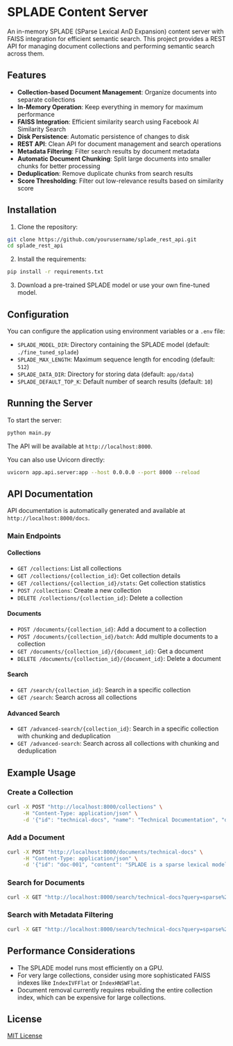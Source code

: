 # SPLADE Content Server

An in-memory SPLADE (SParse Lexical AnD Expansion) content server with FAISS integration for efficient semantic search.
This project provides a REST API for managing document collections and performing semantic search across them.

## Features

- **Collection-based Document Management**: Organize documents into separate collections
- **In-Memory Operation**: Keep everything in memory for maximum performance
- **FAISS Integration**: Efficient similarity search using Facebook AI Similarity Search
- **Disk Persistence**: Automatic persistence of changes to disk
- **REST API**: Clean API for document management and search operations
- **Metadata Filtering**: Filter search results by document metadata
- **Automatic Document Chunking**: Split large documents into smaller chunks for better processing
- **Deduplication**: Remove duplicate chunks from search results
- **Score Thresholding**: Filter out low-relevance results based on similarity score

## Installation

1. Clone the repository:

```bash
git clone https://github.com/yourusername/splade_rest_api.git
cd splade_rest_api
```

2. Install the requirements:

```bash
pip install -r requirements.txt
```

3. Download a pre-trained SPLADE model or use your own fine-tuned model.

## Configuration

You can configure the application using environment variables or a `.env` file:

- `SPLADE_MODEL_DIR`: Directory containing the SPLADE model (default: `./fine_tuned_splade`)
- `SPLADE_MAX_LENGTH`: Maximum sequence length for encoding (default: `512`)
- `SPLADE_DATA_DIR`: Directory for storing data (default: `app/data`)
- `SPLADE_DEFAULT_TOP_K`: Default number of search results (default: `10`)

## Running the Server

To start the server:

```bash
python main.py
```

The API will be available at `http://localhost:8000`.

You can also use Uvicorn directly:

```bash
uvicorn app.api.server:app --host 0.0.0.0 --port 8000 --reload
```

## API Documentation

API documentation is automatically generated and available at `http://localhost:8000/docs`.

### Main Endpoints

#### Collections

- `GET /collections`: List all collections
- `GET /collections/{collection_id}`: Get collection details
- `GET /collections/{collection_id}/stats`: Get collection statistics
- `POST /collections`: Create a new collection
- `DELETE /collections/{collection_id}`: Delete a collection

#### Documents

- `POST /documents/{collection_id}`: Add a document to a collection
- `POST /documents/{collection_id}/batch`: Add multiple documents to a collection
- `GET /documents/{collection_id}/{document_id}`: Get a document
- `DELETE /documents/{collection_id}/{document_id}`: Delete a document

#### Search

- `GET /search/{collection_id}`: Search in a specific collection
- `GET /search`: Search across all collections

#### Advanced Search

- `GET /advanced-search/{collection_id}`: Search in a specific collection with chunking and deduplication
- `GET /advanced-search`: Search across all collections with chunking and deduplication

## Example Usage

### Create a Collection

```bash
curl -X POST "http://localhost:8000/collections" \
     -H "Content-Type: application/json" \
     -d '{"id": "technical-docs", "name": "Technical Documentation", "description": "Technical documentation for our products"}'
```

### Add a Document

```bash
curl -X POST "http://localhost:8000/documents/technical-docs" \
     -H "Content-Type: application/json" \
     -d '{"id": "doc-001", "content": "SPLADE is a sparse lexical model for information retrieval", "metadata": {"category": "AI", "author": "John Doe"}}'
```

### Search for Documents

```bash
curl -X GET "http://localhost:8000/search/technical-docs?query=sparse%20lexical%20retrieval&top_k=5"
```

### Search with Metadata Filtering

```bash
curl -X GET "http://localhost:8000/search/technical-docs?query=sparse%20lexical%20retrieval&top_k=5&metadata_filter=%7B%22category%22%3A%22AI%22%7D"
```

## Performance Considerations

- The SPLADE model runs most efficiently on a GPU.
- For very large collections, consider using more sophisticated FAISS indexes like `IndexIVFFlat` or `IndexHNSWFlat`.
- Document removal currently requires rebuilding the entire collection index, which can be expensive for large
  collections.

## License

[MIT License](LICENSE)
